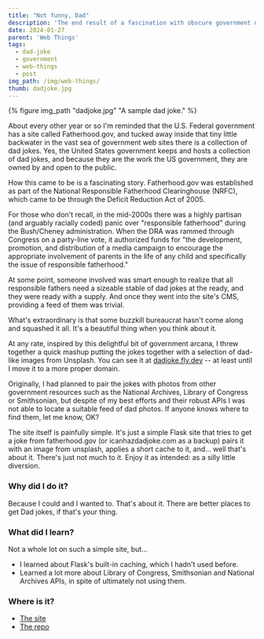 ```yaml
---
title: "Not funny, Dad"
description: 'The end result of a fascination with obscure government data sources and dad jokes.'
date: 2024-01-27
parent: 'Web Things'
tags:
  - dad-joke
  - government
  - web-things
  - post
img_path: /img/web-things/
thumb: dadjoke.jpg
---
```

  {% figure img_path "dadjoke.jpg" "A sample dad joke." %}

About every other year or so I'm reminded that the U.S. Federal government has a site called Fatherhood.gov, and tucked away inside that tiny little backwater in the vast sea of government web sites there is a collection of dad jokes. Yes, the United States government keeps and hosts a collection of dad jokes, and because they are the work the US government, they are owned by and open to the public.

How this came to be is a fascinating story. Fatherhood.gov was established as part of the National Responsible Fatherhood Clearinghouse (NRFC), which came to be through the Deficit Reduction Act of 2005. 

For those who don't recall, in the mid-2000s there was a highly partisan (and arguably racially coded) panic over "responsible fatherhood" during the Bush/Cheney administration. When the DRA was rammed through Congress on a party-line vote, it authorized funds for "the development, promotion, and distribution of a media campaign to encourage the appropriate involvement of parents in the life of any child and specifically the issue of responsible fatherhood."

At some point, someone involved was smart enough to realize that all responsible fathers need a sizeable stable of dad jokes at the ready, and they were ready with a supply. And once they went into the site's CMS, providing a feed of them was trivial.

What's extraordinary is that some buzzkill bureaucrat hasn't come along and squashed it all. It's a beautiful thing when you think about it.

At any rate, inspired by this delightful bit of government arcana, I threw together a quick mashup putting the jokes together with a selection of dad-like images from Unsplash. You can see it at [dadjoke.fly.dev](https://dadjoke.fly.dev) -- at least until I move it to a more proper domain.

Originally, I had planned to pair the jokes with photos from other government resources such as the National Archives, Library of Congress or Smithsonian, but despite of my best efforts and their robust APIs I was not able to locate a suitable feed of dad photos. If anyone knows where to find them, let me know, OK?

The site itself is painfully simple. It's just a simple Flask site that tries to get a joke from fatherhood.gov (or icanhazdadjoke.com as a backup) pairs it with an image from unsplash, applies a short cache to it, and... well that's about it. There's just not much to it. Enjoy it as intended: as a silly little diversion.

### Why did I do it?

Because I could and I wanted to. That's about it. There are better places to get Dad jokes, if that's your thing.

### What did I learn?

Not a whole lot on such a simple site, but...

- I learned about Flask's built-in caching, which I hadn't used before.
- Learned a lot more about Library of Congress, Smithsonian and National Archives APIs, in spite of ultimately not using them.

### Where is it?
- [The site](https://dadjoke.fly.dev)
- [The repo](https://github.com/tBaxter/dad-joke)
